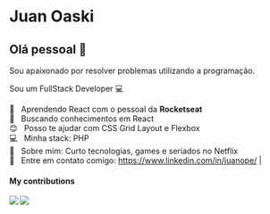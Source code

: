 # Juan Oaski

## Olá pessoal 👋
Sou apaixonado por resolver problemas utilizando a programação.

Sou um FullStack Developer :computer:

 :rocket:  &nbsp; Aprendendo React com o pessoal da **Rocketseat**
 <br/> :purple_heart: &nbsp; Buscando conhecimentos em React
 <br/> :blush: &nbsp; Posso te ajudar com CSS Grid Layout e Flexbox
 <br/> :computer: &nbsp; Minha stack: PHP
 <br/> 💬  &nbsp; Sobre mim: Curto tecnologias, games e seriados no Netflix
 <br/> :email: &nbsp; Entre em contato comigo: https://www.linkedin.com/in/juanope/
| 

#### My contributions
<a href="#">
  <img align="left" src="https://github-readme-stats.vercel.app/api?username=juanoaski&count_private=true&show_icons=true&theme=dracula" />
</a>
<a href="#">
  <img align="left" src="https://github-readme-stats.vercel.app/api/top-langs/?username=juanoaski&theme=dracula" />
</a>

